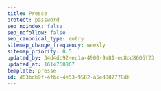 ```yaml
---
title: Presse
protect: password
seo_noindex: false
seo_nofollow: false
seo_canonical_type: entry
sitemap_change_frequency: weekly
sitemap_priority: 0.5
updated_by: 34d4dc92-ec1a-4900-9a81-ed8dd8606f23
updated_at: 1614768867
template: presse
id: d63bdb9f-4fbc-4e53-9582-a5ed887778db
---
```


